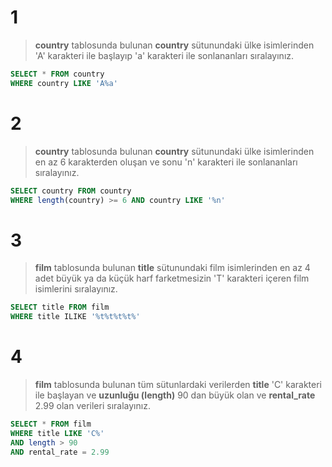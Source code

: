 # 1
> **country** tablosunda bulunan **country** sütunundaki ülke isimlerinden 'A' karakteri ile başlayıp 'a' karakteri ile sonlananları sıralayınız.
```SQL
SELECT * FROM country
WHERE country LIKE 'A%a'
```

# 2
> **country** tablosunda bulunan **country** sütunundaki ülke isimlerinden en az 6 karakterden oluşan ve sonu 'n' karakteri ile sonlananları sıralayınız.
```SQL
SELECT country FROM country
WHERE length(country) >= 6 AND country LIKE '%n'
```

# 3
> **film** tablosunda bulunan **title** sütunundaki film isimlerinden en az 4 adet büyük ya da küçük harf farketmesizin 'T' karakteri içeren film isimlerini sıralayınız.
```SQL
SELECT title FROM film
WHERE title ILIKE '%t%t%t%t%'
```

# 4
> **film** tablosunda bulunan tüm sütunlardaki verilerden **title** 'C' karakteri ile başlayan ve **uzunluğu (length)** 90 dan büyük olan ve **rental_rate** 2.99 olan verileri sıralayınız.
```SQL
SELECT * FROM film
WHERE title LIKE 'C%' 
AND length > 90 
AND rental_rate = 2.99
```